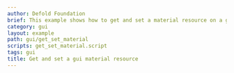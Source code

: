 ```yaml
---
author: Defold Foundation
brief: This example shows how to get and set a material resource on a gui component.
category: gui
layout: example
path: gui/get_set_material
scripts: get_set_material.script
tags: gui
title: Get and set a gui material resource
---
```




